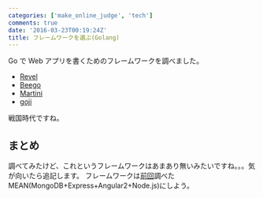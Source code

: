 ```yaml
---
categories: ['make_online_judge', 'tech']
comments: true
date: '2016-03-23T00:19:24Z'
title: フレームワークを選ぶ(Golang)
---
```


Go で Web アプリを書くためのフレームワークを調べました。

- [Revel](https://revel.github.io/)
- [Beego](http://beego.me/)
- [Martini](https://github.com/go-martini/martini/blob/master/translations/README_ja_JP.md)
- [goji](https://github.com/zenazn/goji)

<script type="text/javascript" src="//www.google.co.jp/trends/embed.js?hl=ja&q=Revel+golang,+Beego+Golang,+Martini+Golang,+goji+Golang&date=1/2015+12m&cmpt=q&tz=Etc/GMT-9&tz=Etc/GMT-9&content=1&cid=TIMESERIES_GRAPH_0&export=5&w=800&h=330"></script>

戦国時代ですね。

## まとめ

調べてみたけど、これというフレームワークはあまあり無いみたいですね。。。気が向いたら追記します。
フレームワークは[前回](http://www.tac42.net/blog/2016/03/22/makeonlinejudgev02/)調べた MEAN(MongoDB+Express+Angular2+Node.js)にしよう。
